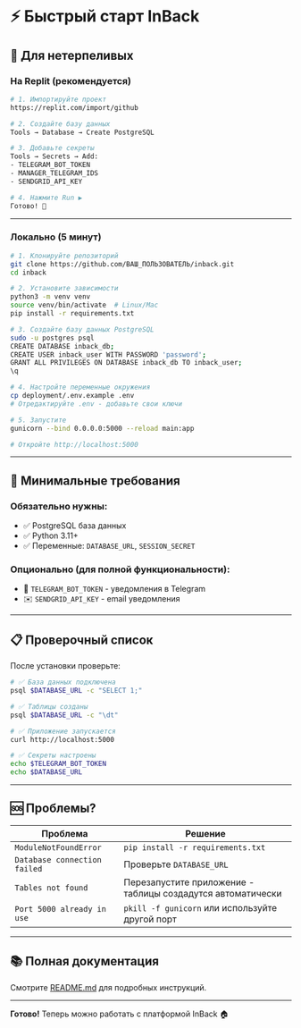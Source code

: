 # ⚡ Быстрый старт InBack

## 🎯 Для нетерпеливых

### На Replit (рекомендуется)

```bash
# 1. Импортируйте проект
https://replit.com/import/github

# 2. Создайте базу данных
Tools → Database → Create PostgreSQL

# 3. Добавьте секреты
Tools → Secrets → Add:
- TELEGRAM_BOT_TOKEN
- MANAGER_TELEGRAM_IDS
- SENDGRID_API_KEY

# 4. Нажмите Run ▶️
Готово! 🎉
```

---

### Локально (5 минут)

```bash
# 1. Клонируйте репозиторий
git clone https://github.com/ВАШ_ПОЛЬЗОВАТЕЛЬ/inback.git
cd inback

# 2. Установите зависимости
python3 -m venv venv
source venv/bin/activate  # Linux/Mac
pip install -r requirements.txt

# 3. Создайте базу данных PostgreSQL
sudo -u postgres psql
CREATE DATABASE inback_db;
CREATE USER inback_user WITH PASSWORD 'password';
GRANT ALL PRIVILEGES ON DATABASE inback_db TO inback_user;
\q

# 4. Настройте переменные окружения
cp deployment/.env.example .env
# Отредактируйте .env - добавьте свои ключи

# 5. Запустите
gunicorn --bind 0.0.0.0:5000 --reload main:app

# Откройте http://localhost:5000
```

---

## 🔑 Минимальные требования

### Обязательно нужны:
- ✅ PostgreSQL база данных
- ✅ Python 3.11+
- ✅ Переменные: `DATABASE_URL`, `SESSION_SECRET`

### Опционально (для полной функциональности):
- 📱 `TELEGRAM_BOT_TOKEN` - уведомления в Telegram
- ✉️ `SENDGRID_API_KEY` - email уведомления

---

## 📋 Проверочный список

После установки проверьте:

```bash
# ✅ База данных подключена
psql $DATABASE_URL -c "SELECT 1;"

# ✅ Таблицы созданы
psql $DATABASE_URL -c "\dt"

# ✅ Приложение запускается
curl http://localhost:5000

# ✅ Секреты настроены
echo $TELEGRAM_BOT_TOKEN
echo $DATABASE_URL
```

---

## 🆘 Проблемы?

| Проблема | Решение |
|----------|---------|
| `ModuleNotFoundError` | `pip install -r requirements.txt` |
| `Database connection failed` | Проверьте `DATABASE_URL` |
| `Tables not found` | Перезапустите приложение - таблицы создадутся автоматически |
| `Port 5000 already in use` | `pkill -f gunicorn` или используйте другой порт |

---

## 📚 Полная документация

Смотрите [README.md](README.md) для подробных инструкций.

---

**Готово!** Теперь можно работать с платформой InBack 🏠
